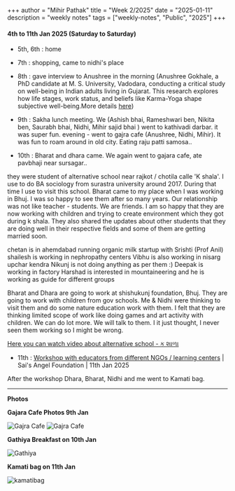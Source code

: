 +++
author = "Mihir Pathak"
title = "Week 2/2025"
date = "2025-01-11"
description = "weekly notes"
tags = ["weekly-notes", "Public", "2025"]
+++

#### 4th to 11th Jan 2025 (Saturday to Saturday)


- 5th, 6th : home
- 7th : shopping, came to nidhi's place
- 8th : gave interview to Anushree in the morning (Anushree Gokhale, a PhD candidate at M. S. University, Vadodara, conducting a critical study on well-being in Indian adults living in Gujarat. This research explores how life stages, work status, and beliefs like Karma-Yoga shape subjective well-being.More details [here](https://www.linkedin.com/feed/update/urn:li:activity:7246708729927094272/))
- 9th : Sakha lunch meeting. We (Ashish bhai, Rameshwari ben, Nikita ben, Saurabh bhai, Nidhi, Mihir sajid bhai ) went to kathivadi darbar. it was super fun.
evening - went to gajra cafe (Anushree, Nidhi, Mihir). It was fun to roam around in old city. Eating raju patti samosa..


- 10th : Bharat and dhara came. We again went to gajara cafe, ate pavbhaji near sursagar..

they were student of alternative school near rajkot / chotila calle 'K shala'. I use to do BA sociology from surastra university around 2017. During that time I use to visit this school. Bharat came to my place when I was working in Bhuj. I was so happy to see them after so many years. Our relationship was not like teacher - students. We are friends. I am so happy that they are now working with children and trying to create environment which they got during k shala. They also shared the updates about other students that they are doing well in their respective fields and some of them are getting married soon. 

chetan is in ahemdabad running organic milk startup with Srishti (Prof Anil)
shailesh is working in nephropathy centers
Vibhu is also working in nisarg upchar kendra 
Nikunj is not doing anything as per them :)
Deepak is working in factory 
Harshad is interested in mountaineering and he is working as guide for different groups 

Bharat and Dhara are going to work at shishukunj foundation, Bhuj. They are going to work with children from gov schools. Me & Nidhi were thinking to visit them and do some nature education work with them. I felt that they are thinking limited scope of work like doing games and art activity with children. We can do lot more. We will talk to them. I it just thought, I never seen them working so I might be wrong. 

[Here you can watch video about alternative school - ક શાળા](https://www.youtube.com/watch?v=iuUERwuUtFI)

- 11th : [Workshop with educators from different NGOs / learning centers](https://www.instagram.com/p/DE0HQJvS3YC/?img_index=1) | Sai's Angel Foundation | 11th Jan 2025

After the workshop Dhara, Bharat, Nidhi and me went to Kamati bag. 

---------------

**Photos**

 
**Gajara Cafe Photos 9th Jan**
 
![Gajra Cafe](/w2.2025/gajra.png) ![Gajra Cafe](/w2.2025/gajra2.png)


**Gathiya Breakfast on 10th Jan**

![Gathiya](/w2.2025/gathiya.png)


**Kamati bag on 11th Jan**

![kamatibag](/w2.2025/kamatibag.png)


